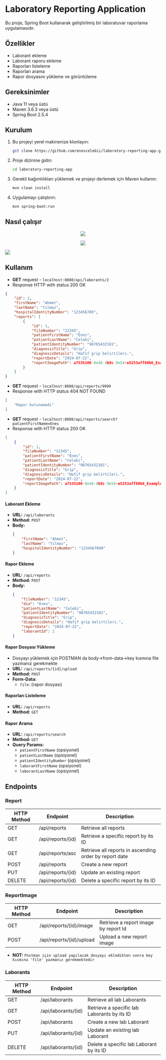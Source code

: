 # Laboratory Reporting Application

Bu proje, Spring Boot kullanarak geliştirilmiş bir laboratuvar raporlama uygulamasıdır.

## Özellikler

- Laborant ekleme
- Laborant raporu ekleme
- Raporları listeleme
- Raporları arama
- Rapor dosyasını yükleme ve görüntüleme

## Gereksinimler

- Java 11 veya üstü
- Maven 3.6.3 veya üstü
- Spring Boot 2.5.4

## Kurulum

1. Bu projeyi yerel makinenize klonlayın:
    ```sh
    git clone https://github.com/enescelebii/laboratory-reporting-app.git
    ```

2. Proje dizinine gidin:
    ```sh
    cd laboratory-reporting-app
    ```

3. Gerekli bağımlılıkları yüklemek ve projeyi derlemek için Maven kullanın:
    ```sh
    mvn clean install
    ```

4. Uygulamayı çalıştırın:
    ```sh
    mvn spring-boot:run
    ```

## Nasıl çalışır
<p align = "center">
    <img src="https://github.com/enescelebii/laboratory-reporting-app/blob/main/uploaded-files/1.png">
</p>
<p align = "center">
    <img src="https://github.com/enescelebii/laboratory-reporting-app/blob/main/uploaded-files/2.png">
</p>
<p align = "left">
    <img src="https://github.com/enescelebii/laboratory-reporting-app/blob/main/uploaded-files/3.png">
</p>

## Kullanım
- **GET** request - `localhost:8080/api/laborants/2`
- Response HTTP with status 200 OK
```json
{
    "id": 2,
    "firstName": "Ahmet",
    "lastName": "Yılmaz",
    "hospitalIdentityNumber": "123456789",
    "reports": [
        {
            "id": 1,
            "fileNumber": "12345",
            "patientFirstName": "Enes",
            "patientLastName": "Celebi",
            "patientIdentityNumber": "98765432101",
            "diagnosisTitle": "Grip",
            "diagnosisDetails": "Hafif grip belirtileri.",
            "reportDate": "2024-07-22",
            "reportImagePath": a7535100-8e48-4b9c-9e54-e5253aff80b6_ExampleImage.png
        }
    ]
}
```
- **GET** request - `localhost:8080/api/reports/9999`
- Response with HTTP status 404 NOT FOUND
```json
[
	"Rapor bulunamadı"
]
```

- **GET** request - `localhost:8080/api/reports/search?patientFirstName=Enes`
- Response with HTTP status 200 OK
```json
[
    {
        "id": 1,
        "fileNumber": "12345",
        "patientFirstName": "Enes",
        "patientLastName": "Celebi",
        "patientIdentityNumber": "98765432101",
        "diagnosisTitle": "Grip",
        "diagnosisDetails": "Hafif grip belirtileri.",
        "reportDate": "2024-07-22",
        "reportImagePath": a7535100-8e48-4b9c-9e54-e5253aff80b6_ExampleImage.png
    }
]
```
#### Laborant Ekleme

- **URL:** `/api/laborants`
- **Method:** `POST`
- **Body:**
    ```json
    {
        "firstName": "Ahmet",
        "lastName": "Yılmaz",
        "hospitalIdentityNumber": "1234567890"
    }
    ```

#### Rapor Ekleme

- **URL:** `/api/reports`
- **Method:** `POST`
- **Body:**
    ```json
    {
        "fileNumber": "12345",
        "dia": "Enes",
        "patientLastName": "Celebi",
        "patientIdentityNumber": "98765432101",
        "diagnosisTitle": "Grip",
        "diagnosisDetails": "Hafif grip belirtileri.",
        "reportDate": "2024-07-22",
        "laborantId": 2
    }
    ```

#### Rapor Dosyası Yükleme
- Dosyayı yüklemek için POSTMAN da body->from-data->key kısmına file yazmanız gerekmekte
- **URL:** `/api/reports/{id}/upload`
- **Method:** `POST`
- **Form-Data:**
    - `file`: (rapor dosyası)

#### Raporları Listeleme

- **URL:** `/api/reports`
- **Method:** `GET`

#### Rapor Arama

- **URL:** `/api/reports/search`
- **Method:** `GET`
- **Query Params:**
    - `patientFirstName` (opsiyonel)
    - `patientLastName` (opsiyonel)
    - `patientIdentityNumber` (opsiyonel)
    - `laborantFirstName` (opsiyonel)
    - `laborantLastName` (opsiyonel)


## Endpoints
### Report


| HTTP Method | Endpoint          | Description                                            |
| ----------- | ----------------- | ------------------------------------------------------ |
| GET         | /api/reports      | Retrieve all reports                                   |
| GET         | /api/reports/{id} | Retrieve a specific report by its ID                   |
| GET         | /api/reports/asc  | Retrieve all reports in ascending order by report date |
| POST        | /api/reports      | Create a new report                                    |
| PUT         | /api/reports/{id} | Update an existing report                              |
| DELETE      | /api/reports/{id} | Delete a specific report by its ID                     |


### ReportImage

| HTTP Method | Endpoint                   | Description                                 |
| ----------- | -------------------------- | ------------------------------------------- |
| GET         | /api/reports/{id}/image    | Retrieve a report image by report Id        |
| POST        | /api/reports/{id}/upload   | Upload a new report image                   |

- **NOT:** `Postman için upload yapılacak dosyayı ekledikten sonra key kısmına 'file' yazmanız gerekmektedir`


### Laborants

| HTTP Method | Endpoint             | Description                                                |
| ----------- | -------------------- | -----------------------------------------------------------|
| GET         | /api/laborants       | Retrieve all lab Laborants                                 |
| GET         | /api/laborants/{id}  | Retrieve a specific lab Laborants by its ID                |
| POST        | /api/laborants       | Create a new lab Laborant                                  |
| PUT         | /api/laborants/{id}  | Update an existing lab Laborant                            |
| DELETE      | /api/laborants/{id}  | Delete a specific lab Laborant by its ID                   |
